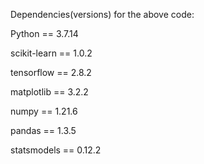 Dependencies(versions) for the above code:

Python == 3.7.14

scikit-learn == 1.0.2

tensorflow == 2.8.2

matplotlib == 3.2.2

numpy == 1.21.6

pandas == 1.3.5

statsmodels == 0.12.2
